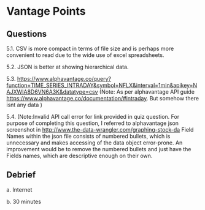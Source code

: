 # Vantage Points

## Questions

5.1. CSV is more compact in terms of file size and is perhaps more convenient to read due to the wide use of excel spreadsheets.

5.2. JSON is better at showing hierarchical data.

5.3. https://www.alphavantage.co/query?function=TIME_SERIES_INTRADAY&symbol=NFLX&interval=1min&apikey=NAJXWIA8D6VN6A3K&datatype=csv
     (Note: As per alphavantage API guide https://www.alphavantage.co/documentation/#intraday. But somehow there isnt any data )

5.4. (Note:Invalid API call error for link provided in quiz question. For purpose of completing this question, I referred to alphavantage json screenshot in http://www.the-data-wrangler.com/graphing-stock-da
     Field Names within the json file consists of numbered bullets, which is unnecessary and makes accessing of the data object error-prone. An improvement would be to remove the numbered bullets and just have the Fields names,
     which are descriptive enough on their own.

## Debrief

a. Internet

b. 30 minutes
